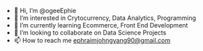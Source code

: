 - 👋 Hi, I’m @ogeeEphie
- 👀 I’m interested in Crytocurrency, Data Analytics, Programming
- 🌱 I’m currently learning Ecommerce, Front End Development
- 💞️ I’m looking to collaborate on Data Science Projects
- 📫 How to reach me ephraimjohngyang90@gmail.com

<!---
ogeeEphie/ogeeEphie is a ✨ special ✨ repository because its `README.md` (this file) appears on your GitHub profile.
You can click the Preview link to take a look at your changes.
--->
